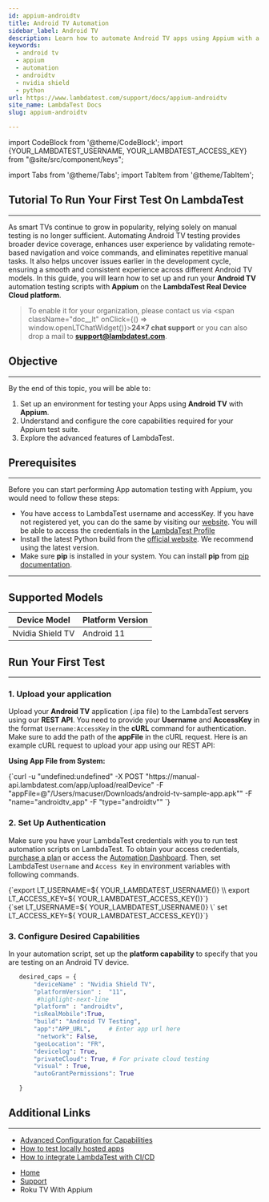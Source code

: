 ```yaml
---
id: appium-androidtv
title: Android TV Automation
sidebar_label: Android TV
description: Learn how to automate Android TV apps using Appium with a step-by-step tutorial and sample Python code.
keywords:
  - android tv
  - appium
  - automation
  - androidtv
  - nvidia shield
  - python
url: https://www.lambdatest.com/support/docs/appium-androidtv
site_name: LambdaTest Docs
slug: appium-androidtv

---
```


import CodeBlock from '@theme/CodeBlock';
import {YOUR_LAMBDATEST_USERNAME, YOUR_LAMBDATEST_ACCESS_KEY} from "@site/src/component/keys";

import Tabs from '@theme/Tabs';
import TabItem from '@theme/TabItem';

<script type="application/ld+json"
      dangerouslySetInnerHTML={{ __html: JSON.stringify({
       "@context": "https://schema.org",
        "@type": "BreadcrumbList",
        "itemListElement": [{
          "@type": "ListItem",
          "position": 1,
          "name": "Home",
          "item": "https://www.lambdatest.com"
        },{
          "@type": "ListItem",
          "position": 2,
          "name": "Support",
          "item": "https://www.lambdatest.com/support/docs/"
        },{
          "@type": "ListItem",
          "position": 3,
          "name": "Apple TV With Appium",
          "item": "https://www.lambdatest.com/support/docs/appium-appletv/"
        }]
      })
    }}
></script>
## Tutorial To Run Your First Test On LambdaTest
---
As smart TVs continue to grow in popularity, relying solely on manual testing is no longer sufficient. Automating Android TV testing provides broader device coverage, enhances user experience by validating remote-based navigation and voice commands, and eliminates repetitive manual tasks. It also helps uncover issues earlier in the development cycle, ensuring a smooth and consistent experience across different Android TV models. 
In this guide, you will learn how to set up and run your **Android TV** automation testing scripts with **Appium** on the **LambdaTest Real Device Cloud platform**.

> To enable it for your organization, please contact us via <span className="doc__lt" onClick={() => window.openLTChatWidget()}>**24×7 chat support**</span> or you can also drop a mail to **support@lambdatest.com**.<br /> 

## Objective
---
By the end of this topic, you will be able to:

1.  Set up an environment for testing your Apps using **Android TV** with **Appium**.
2.  Understand and configure the core capabilities required for your Appium test suite.
3.  Explore the advanced features of LambdaTest.

## Prerequisites

---

Before you can start performing App automation testing with Appium, you would need to follow these steps:

- You have access to LambdaTest username and accessKey. If you have not registered yet, you can do the same by visiting our [website](https://accounts.lambdatest.com/register). You will be able to access the credentials in the [LambdaTest Profile](https://accounts.lambdatest.com/detail/profile)
- Install the latest Python build from the [official website](https://www.python.org/downloads/). We recommend using the latest version.
- Make sure **pip** is installed in your system. You can install **pip** from [pip documentation](https://pip.pypa.io/en/stable/installation/).

---
## Supported Models

| Device Model          | Platform Version |
|----------------------|------------------|
| Nvidia Shield TV      | Android 11       |

## Run Your First Test
---
### 1. Upload your application
Upload your **Android TV** application (.ipa file) to the LambdaTest servers using our **REST API**. You need to provide your **Username** and **AccessKey** in the format `Username:AccessKey` in the **cURL** command for authentication. Make sure to add the path of the **appFile** in the cURL request. Here is an example cURL request to upload your app using our REST API:

 **Using App File from System:**
 <div className="lambdatest__codeblock">
<CodeBlock className="language-bash">
{`curl -u "undefined:undefined" -X POST "https://manual-api.lambdatest.com/app/upload/realDevice" -F "appFile=@"/Users/macuser/Downloads/android-tv-sample-app.apk"" -F "name="androidtv_app" -F "type="androidtv""
`}
</CodeBlock>
</div>


### 2. Set Up Authentication

Make sure you have your LambdaTest credentials with you to run test automation scripts on LambdaTest. To obtain your access credentials, [purchase a plan](https://billing.lambdatest.com/billing/plans) or access the [Automation Dashboard](https://appautomation.lambdatest.com/). Then, set LambdaTest `Username` and `Access Key` in environment variables with following commands.

<Tabs className="docs__val">

<TabItem value="bash" label="Linux / MacOS" default>
  <div className="lambdatest__codeblock">
  <CodeBlock className="language-bash">
  {`export LT_USERNAME=${ YOUR_LAMBDATEST_USERNAME()} \\
export LT_ACCESS_KEY=${ YOUR_LAMBDATEST_ACCESS_KEY()}`}
</CodeBlock>
</div>

</TabItem>

<TabItem value="powershell" label="Windows" default>

  <div className="lambdatest__codeblock">
  <CodeBlock className="language-powershell">
  {`set LT_USERNAME=${ YOUR_LAMBDATEST_USERNAME()} \`
set LT_ACCESS_KEY=${ YOUR_LAMBDATEST_ACCESS_KEY()}`}
</CodeBlock>
</div>

</TabItem>
</Tabs>

### 3. Configure Desired Capabilities

In your automation script, set up the **platform capability** to specify that you are testing on an Android TV device.

<Tabs>
<TabItem value="Python" label="Python" default>

```python
   desired_caps = {
       "deviceName" : "Nvidia Shield TV",
       "platformVersion" :  "11",
        #highlight-next-line
       "platform" : "androidtv",
       "isRealMobile":True,
       "build": "Android TV Testing",
       "app":"APP_URL",     # Enter app url here
        "network": False,
       "geoLocation": "FR",
       "devicelog": True,
       "privateCloud": True, # For private cloud testing
       "visual" : True,
       "autoGrantPermissions": True

   }
```

</TabItem>
</Tabs>

## Additional Links

---

- [Advanced Configuration for Capabilities](https://www.lambdatest.com/support/docs/desired-capabilities-in-appium/)
- [How to test locally hosted apps](https://www.lambdatest.com/support/docs/testing-locally-hosted-pages/)
- [How to integrate LambdaTest with CI/CD](https://www.lambdatest.com/support/docs/integrations-with-ci-cd-tools/)

<nav aria-label="breadcrumbs">
  <ul className="breadcrumbs">
    <li className="breadcrumbs__item">
      <a className="breadcrumbs__link" target="_self" href="https://www.lambdatest.com">
        Home
      </a>
    </li>
    <li className="breadcrumbs__item">
      <a className="breadcrumbs__link" target="_self" href="https://www.lambdatest.com/support/docs/">
        Support
      </a>
    </li>
    <li className="breadcrumbs__item breadcrumbs__item--active">
      <span className="breadcrumbs__link">
      Roku TV With Appium
</span>
    </li>
  </ul>
</nav>



